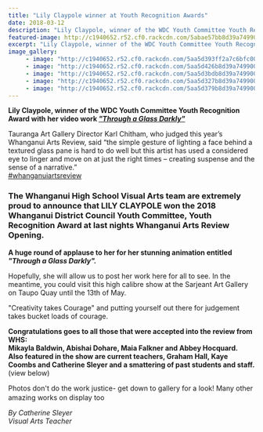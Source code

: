 ```yaml
---
title: "Lily Claypole winner at Youth Recognition Awards"
date: 2018-03-12
description: "Lily Claypole, winner of the WDC Youth Committee Youth Recognition Award with her video work..."
featured-image: http://c1940652.r52.cf0.rackcdn.com/5abae57bb8d39a74990010a4/Lily-Claypole-winning.jpg
excerpt: "Lily Claypole, winner of the WDC Youth Committee Youth Recognition Award with her video work."
image_gallery:
     - image: "http://c1940652.r52.cf0.rackcdn.com/5aa5d393ff2a7c6bfc000ade/IDENTITY-Mikayla-Baldwin.jpg"
     - image: "http://c1940652.r52.cf0.rackcdn.com/5aa5d426b8d39a7499000b03/SIR-COLIN-MEADS-Abishai-Dohare.jpg"
     - image: "http://c1940652.r52.cf0.rackcdn.com/5aa5d3bdb8d39a7499000b01/IF-ONLY-Maia-Falkner.jpg"
     - image: "http://c1940652.r52.cf0.rackcdn.com/5aa5d327b8d39a7499000afd/6-SIDED-Abbey-Hoqcquard.jpg"
     - image: "http://c1940652.r52.cf0.rackcdn.com/5aa5d379b8d39a7499000aff/HOLD-FIRE-Graham-Hall.jpg"
---
```


<p><strong>Lily Claypole, winner of the WDC Youth Committee Youth Recognition Award with her video work&nbsp;<a href="https://www.facebook.com/166439157186971/videos/350118042152414/"><em>"Through a Glass Darkly"</em></a></strong></p>
<p><span>Tauranga Art Gallery Director Karl Chitham, who judged this year&rsquo;s Whanganui Arts Review, said &ldquo;the simple gesture of lighting a face behind a textured glass pane is hard to do well but this artist has used a considered eye to linger and move on at just the right times &ndash; creating suspense and the sense of a narrative.&rdquo;</span><br /><a class="_58cn" href="https://www.facebook.com/hashtag/whanganuiartsreview" data-ft="{&quot;tn&quot;:&quot;*N&quot;,&quot;type&quot;:104}">#whanganuiartsreview</a></p>
<h3>The Whanganui High School Visual Arts team are extremely proud to announce that LILY CLAYPOLE won the 2018 Whanganui District Council Youth Committee, Youth Recognition Award at last nights Whanganui Arts Review Opening.</h3>
<p><strong>A huge round of applause to her for her stunning animation entitled <em>"Through a Glass Darkly".</em></strong></p>
<p><strong><em></em></strong>Hopefully, she will allow us to post her work here for all to see. In the meantime, you could visit this high calibre show at the Sarjeant Art Gallery on Taupo Quay&nbsp;<span class="text_exposed_show">until the 13th of May.</span></p>
<div class="text_exposed_show">
<p>"Creativity takes Courage" and putting yourself out there for judgement takes bucket loads of courage.</p>
<p><strong>Congratulations goes to all those that were accepted into the review from WHS:</strong><br /><strong>Mikayla Baldwin, Abishai Dohare, Maia Falkner and Abbey Hocquard.&nbsp;</strong><br /><strong>Also featured in the show are current teachers, Graham Hall, Kaye Coombs and Catherine Sleyer and a smattering of past students and staff.<br /></strong>(view below)</p>
<p>Photos don't do the work justice- get down to gallery for a look! Many other amazing works on display too&nbsp;&nbsp;<span class="_47e3 _5mfr" title="smile emoticon"><img class="img" src="https://static.xx.fbcdn.net/images/emoji.php/v9/f4c/1/16/1f642.png" alt="" width="16" height="16" /></span></p>
<p><em><span class="_47e3 _5mfr" title="smile emoticon">By Catherine Sleyer<br />Visual Arts Teacher</span></em></p>
</div>

